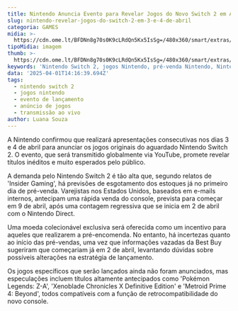 ```yaml
---
title: Nintendo Anuncia Evento para Revelar Jogos do Novo Switch 2 em Abril
slug: nintendo-revelar-jogos-do-switch-2-em-3-e-4-de-abril
categoria: GAMES
midia: >-
  https://cdn.ome.lt/BFDNn8g70s0K9cLRdQn5Kx5IsSg=/480x360/smart/extras/conteudos/IMG_4766.png
tipoMidia: imagem
thumb: >-
  https://cdn.ome.lt/BFDNn8g70s0K9cLRdQn5Kx5IsSg=/480x360/smart/extras/conteudos/IMG_4766.png
keywords: 'Nintendo Switch 2, jogos Nintendo, pré-venda Nintendo, Nintendo Direct'
data: '2025-04-01T14:16:39.694Z'
tags:
  - nintendo switch 2
  - jogos nintendo
  - evento de lançamento
  - anúncio de jogos
  - transmissão ao vivo
author: Luana Souza
---
```


A Nintendo confirmou que realizará apresentações consecutivas nos dias 3 e 4 de abril para anunciar os jogos originais do aguardado Nintendo Switch 2. O evento, que será transmitido globalmente via YouTube, promete revelar títulos inéditos e muito esperados pelo público.

A demanda pelo Nintendo Switch 2 é tão alta que, segundo relatos de 'Insider Gaming', há previsões de esgotamento dos estoques já no primeiro dia de pré-venda. Varejistas nos Estados Unidos, baseados em e-mails internos, antecipam uma rápida venda do console, prevista para começar em 9 de abril, após uma contagem regressiva que se inicia em 2 de abril com o Nintendo Direct.

Uma moeda colecionável exclusiva será oferecida como um incentivo para aqueles que realizarem a pré-encomenda. No entanto, há incertezas quanto ao início das pré-vendas, uma vez que informações vazadas da Best Buy sugeriram que começariam já em 2 de abril, levantando dúvidas sobre possíveis alterações na estratégia de lançamento.

Os jogos específicos que serão lançados ainda não foram anunciados, mas especulações incluem títulos altamente antecipados como 'Pokémon Legends: Z-A', 'Xenoblade Chronicles X Definitive Edition' e 'Metroid Prime 4: Beyond', todos compatíveis com a função de retrocompatibilidade do novo console.
